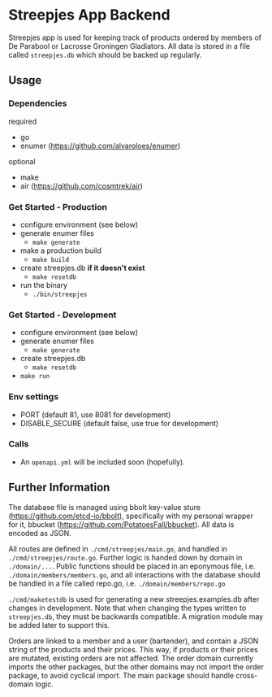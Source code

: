 # Streepjes App Backend

Streepjes app is used for keeping track of products ordered by members of De Parabool or Lacrosse Groningen Gladiators. All data is stored in a file called `streepjes.db` which should be backed up regularly.

## Usage
### Dependencies
required
- go
- enumer (https://github.com/alvaroloes/enumer)

optional
- make
- air (https://github.com/cosmtrek/air)

### Get Started - Production
- configure environment (see below)
- generate enumer files
    - `make generate`
- make a production build
    - `make build`
- create streepjes.db **if it doesn't exist**
    - `make resetdb`
- run the binary
    - `./bin/streepjes`

### Get Started - Development
- configure environment (see below)
- generate enumer files
    - `make generate`
- create streepjes.db
    - `make resetdb`
- `make run`

### Env settings
- PORT (default 81, use 8081 for development)
- DISABLE_SECURE (default false, use true for development)

### Calls
- An `openapi.yml` will be included soon (hopefully).

## Further Information
The database file is managed using bbolt key-value sture (https://github.com/etcd-io/bbolt), specifically with my personal wrapper for it, bbucket (https://github.com/PotatoesFall/bbucket). All data is encoded as JSON.

All routes are defined in `./cmd/streepjes/main.go`, and handled in `./cmd/streepjes/route.go`. Further logic is handed down by domain in `./domain/...`. Public functions should be placed in an eponymous file, i.e. `./domain/members/members.go`, and all interactions with the database should be handled in a file called repo.go, i.e. `./domain/members/repo.go`

`./cmd/maketestdb` is used for generating a new streepjes.examples.db after changes in development. Note that when changing the types written to `streepjes.db`, they must be backwards compatible. A migration module may be added later to support this.

Orders are linked to a member and a user (bartender), and contain a JSON string of the products and their prices. This way, if products or their prices are mutated, existing orders are not affected. The order domain currently imports the other packages, but the other domains may not import the order package, to avoid cyclical import. The main package should handle cross-domain logic.